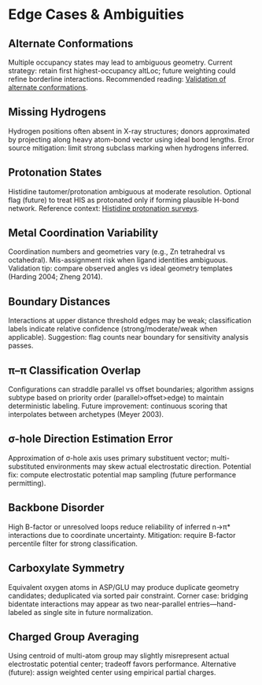 # Edge Cases & Ambiguities

## Alternate Conformations
Multiple occupancy states may lead to ambiguous geometry. Current strategy: retain first highest-occupancy altLoc; future weighting could refine borderline interactions.
Recommended reading: <a href="https://doi.org/10.1107/S0907444909042073" target="_blank" rel="noopener noreferrer">Validation of alternate conformations</a>.

## Missing Hydrogens
Hydrogen positions often absent in X-ray structures; donors approximated by projecting along heavy atom-bond vector using ideal bond lengths.
Error source mitigation: limit strong subclass marking when hydrogens inferred.

## Protonation States
Histidine tautomer/protonation ambiguous at moderate resolution. Optional flag (future) to treat HIS as protonated only if forming plausible H-bond network.
Reference context: <a href="https://doi.org/10.1002/prot.20331" target="_blank" rel="noopener noreferrer">Histidine protonation surveys</a>.

## Metal Coordination Variability
Coordination numbers and geometries vary (e.g., Zn tetrahedral vs octahedral). Mis-assignment risk when ligand identities ambiguous.
Validation tip: compare observed angles vs ideal geometry templates (Harding 2004; Zheng 2014).

## Boundary Distances
Interactions at upper distance threshold edges may be weak; classification labels indicate relative confidence (strong/moderate/weak when applicable).
Suggestion: flag counts near boundary for sensitivity analysis passes.

## π–π Classification Overlap
Configurations can straddle parallel vs offset boundaries; algorithm assigns subtype based on priority order (parallel>offset>edge) to maintain deterministic labeling.
Future improvement: continuous scoring that interpolates between archetypes (Meyer 2003).

## σ-hole Direction Estimation Error
Approximation of σ-hole axis uses primary substituent vector; multi-substituted environments may skew actual electrostatic direction.
Potential fix: compute electrostatic potential map sampling (future performance permitting).

## Backbone Disorder
High B-factor or unresolved loops reduce reliability of inferred n→π* interactions due to coordinate uncertainty.
Mitigation: require B-factor percentile filter for strong classification.

## Carboxylate Symmetry
Equivalent oxygen atoms in ASP/GLU may produce duplicate geometry candidates; deduplicated via sorted pair constraint.
Corner case: bridging bidentate interactions may appear as two near-parallel entries—hand-labeled as single site in future normalization.

## Charged Group Averaging
Using centroid of multi-atom group may slightly misrepresent actual electrostatic potential center; tradeoff favors performance.
Alternative (future): assign weighted center using empirical partial charges.
